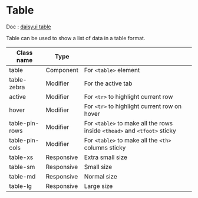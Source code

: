# Table

Doc : [daisyui table](https://daisyui.com/components/table/)

Table can be used to show a list of data in a table format.

| Class name      |   Type     |                                                                          |
|-----------------|------------|--------------------------------------------------------------------------|
| table           | Component  | For `<table>` element                                                    |
| table-zebra     | Modifier   | For the active tab                                                       |
| active          | Modifier   | For `<tr>` to highlight current row                                      |
| hover           | Modifier   | For `<tr>` to highlight current row on hover                             |
| table-pin-rows  | Modifier   | For `<table>` to make all the rows inside `<thead>` and `<tfoot>` sticky |
| table-pin-cols  | Modifier   | For `<table>` to make all the `<th>` columns sticky                      |
| table-xs        | Responsive | Extra small size                                                         |
| table-sm        | Responsive | Small size                                                               |
| table-md        | Responsive | Normal size                                                              |
| table-lg        | Responsive | Large size                                                               |
